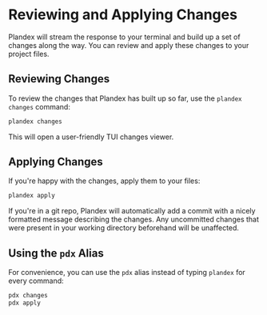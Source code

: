 # Reviewing and Applying Changes

Plandex will stream the response to your terminal and build up a set of changes along the way. You can review and apply these changes to your project files.

## Reviewing Changes

To review the changes that Plandex has built up so far, use the `plandex changes` command:

```bash
plandex changes
```

This will open a user-friendly TUI changes viewer.

## Applying Changes

If you're happy with the changes, apply them to your files:

```bash
plandex apply
```

If you're in a git repo, Plandex will automatically add a commit with a nicely formatted message describing the changes. Any uncommitted changes that were present in your working directory beforehand will be unaffected.

## Using the `pdx` Alias

For convenience, you can use the `pdx` alias instead of typing `plandex` for every command:

```bash
pdx changes
pdx apply
```
